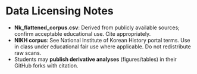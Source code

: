 # Data Licensing Notes

- **Nk_flattened_corpus.csv**: Derived from publicly available sources; confirm acceptable educational use. Cite appropriately.
- **NIKH corpus**: See National Institute of Korean History portal terms. Use in class under educational fair use where applicable. Do not redistribute raw scans.
- Students may **publish derivative analyses** (figures/tables) in their GitHub forks with citation.
